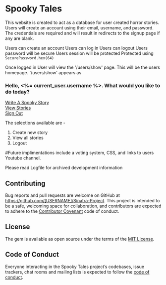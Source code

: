 # Spooky Tales

This website is created to act as a database for user created horror stories.
Users will create an account using their email, username, and password.  The credentials are required and will result in redirects to the signup page if any are blank.  

Users can create an account
Users can log in
Users can logout
Users password will be secure
Users session will be protected
Protected using `SecurePassword.hex(64)`


Once logged in User will view the '/users/show' page.  This will be the users homepage.  '/users/show' appears as 

<h3>Hello,  <%= current_user.username %>. What would you like to do today? </h3>
    <a href="/stories/new">Write A Spooky Story</a></br>
    <a href="/stories/index">View Stories</a></br>
    <a href="/logout">Sign Out</a>
<br>

The selections available are -
1. Create new story
2. View all stories
3. Logout

#Future implimentations include a voting system, CSS, and links to users Youtube channel. 

Please read Logfile for archived development information

## Contributing

Bug reports and pull requests are welcome on GitHub at https://github.com/[USERNAME]/Sinatra-Project. This project is intended to be a safe, welcoming space for collaboration, and contributors are expected to adhere to the [Contributor Covenant](http://contributor-covenant.org) code of conduct.

## License

The gem is available as open source under the terms of the [MIT License](https://opensource.org/licenses/MIT).

## Code of Conduct

Everyone interacting in the Spooky Tales project’s codebases, issue trackers, chat rooms and mailing lists is expected to follow the [code of conduct](https://github.com/[USERNAME]/Sinatra-Project/master/CODE_OF_CONDUCT.md).
